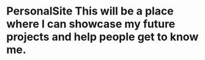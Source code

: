 # PersonalSite This will be a place where I can showcase my future projects and help people get to know me.
